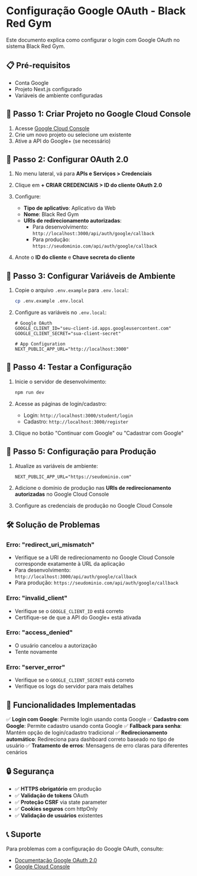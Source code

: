 # Configuração Google OAuth - Black Red Gym

Este documento explica como configurar o login com Google OAuth no sistema Black Red Gym.

## 📋 Pré-requisitos

- Conta Google
- Projeto Next.js configurado
- Variáveis de ambiente configuradas

## 🔧 Passo 1: Criar Projeto no Google Cloud Console

1. Acesse [Google Cloud Console](https://console.cloud.google.com/)
2. Crie um novo projeto ou selecione um existente
3. Ative a API do Google+ (se necessário)

## 🔧 Passo 2: Configurar OAuth 2.0

1. No menu lateral, vá para **APIs e Serviços > Credenciais**
2. Clique em **+ CRIAR CREDENCIAIS > ID do cliente OAuth 2.0**
3. Configure:
   - **Tipo de aplicativo**: Aplicativo da Web
   - **Nome**: Black Red Gym
   - **URIs de redirecionamento autorizadas**:
     - Para desenvolvimento: `http://localhost:3000/api/auth/google/callback`
     - Para produção: `https://seudominio.com/api/auth/google/callback`

4. Anote o **ID do cliente** e **Chave secreta do cliente**

## 🔧 Passo 3: Configurar Variáveis de Ambiente

1. Copie o arquivo `.env.example` para `.env.local`:
   ```bash
   cp .env.example .env.local
   ```

2. Configure as variáveis no `.env.local`:
   ```env
   # Google OAuth
   GOOGLE_CLIENT_ID="seu-client-id.apps.googleusercontent.com"
   GOOGLE_CLIENT_SECRET="sua-client-secret"

   # App Configuration
   NEXT_PUBLIC_APP_URL="http://localhost:3000"
   ```

## 🔧 Passo 4: Testar a Configuração

1. Inicie o servidor de desenvolvimento:
   ```bash
   npm run dev
   ```

2. Acesse as páginas de login/cadastro:
   - Login: `http://localhost:3000/student/login`
   - Cadastro: `http://localhost:3000/register`

3. Clique no botão "Continuar com Google" ou "Cadastrar com Google"

## 🔧 Passo 5: Configuração para Produção

1. Atualize as variáveis de ambiente:
   ```env
   NEXT_PUBLIC_APP_URL="https://seudominio.com"
   ```

2. Adicione o domínio de produção nas **URIs de redirecionamento autorizadas** no Google Cloud Console

3. Configure as credenciais de produção no Google Cloud Console

## 🛠️ Solução de Problemas

### Erro: "redirect_uri_mismatch"
- Verifique se a URI de redirecionamento no Google Cloud Console corresponde exatamente à URL da aplicação
- Para desenvolvimento: `http://localhost:3000/api/auth/google/callback`
- Para produção: `https://seudominio.com/api/auth/google/callback`

### Erro: "invalid_client"
- Verifique se o `GOOGLE_CLIENT_ID` está correto
- Certifique-se de que a API do Google+ está ativada

### Erro: "access_denied"
- O usuário cancelou a autorização
- Tente novamente

### Erro: "server_error"
- Verifique se o `GOOGLE_CLIENT_SECRET` está correto
- Verifique os logs do servidor para mais detalhes

## 📝 Funcionalidades Implementadas

✅ **Login com Google**: Permite login usando conta Google
✅ **Cadastro com Google**: Permite cadastro usando conta Google
✅ **Fallback para senha**: Mantém opção de login/cadastro tradicional
✅ **Redirecionamento automático**: Redireciona para dashboard correto baseado no tipo de usuário
✅ **Tratamento de erros**: Mensagens de erro claras para diferentes cenários

## 🔒 Segurança

- ✅ **HTTPS obrigatório** em produção
- ✅ **Validação de tokens** OAuth
- ✅ **Proteção CSRF** via state parameter
- ✅ **Cookies seguros** com httpOnly
- ✅ **Validação de usuários** existentes

## 📞 Suporte

Para problemas com a configuração do Google OAuth, consulte:
- [Documentação Google OAuth 2.0](https://developers.google.com/identity/protocols/oauth2)
- [Google Cloud Console](https://console.cloud.google.com/)